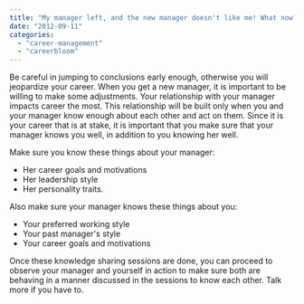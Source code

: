 ```yaml
---
title: "My manager left, and the new manager doesn't like me! What now?"
date: "2012-09-11"
categories: 
  - "career-management"
  - "careerbloom"
---
```


Be careful in jumping to conclusions early enough, otherwise you will jeopardize your career. When you get a new manager, it is important to be willing to make some adjustments. Your relationship with your manager impacts career the most. This relationship will be built only when you and your manager know enough about each other and act on them. Since it is your career that is at stake, it is important that you make sure that your manager knows you well, in addition to you knowing her well.

Make sure you know these things about your manager:

- Her career goals and motivations
- Her leadership style
- Her personality traits.

Also make sure your manager knows these things about you:

- Your preferred working style
- Your past manager's style
- Your career goals and motivations

Once these knowledge sharing sessions are done, you can proceed to observe your manager and yourself in action to make sure both are behaving in a manner discussed in the sessions to know each other. Talk more if you have to.
